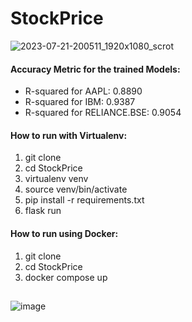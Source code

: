# StockPrice
![2023-07-21-200511_1920x1080_scrot](https://github.com/shivesh-ranjan/StockPrice/assets/86239697/f80e477c-f204-493b-980d-2f2f9a0d1a3b)

#### Accuracy Metric for the trained Models:
- R-squared for AAPL: 0.8890
- R-squared for IBM: 0.9387
- R-squared for RELIANCE.BSE: 0.9054

#### How to run with Virtualenv:
1. git clone
2. cd StockPrice
3. virtualenv venv
4. source venv/bin/activate
5. pip install -r requirements.txt
6. flask run
#### How to run using Docker:
1. git clone
2. cd StockPrice
3. docker compose up
##
![image](https://github.com/shivesh-ranjan/StockPrice/assets/86239697/0332979f-1a00-401e-8ee9-d971e5077c88)
